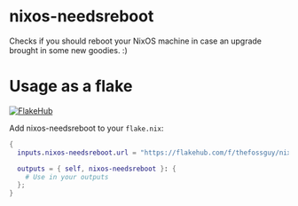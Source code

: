 # nixos-needsreboot

Checks if you should reboot your NixOS machine in case an upgrade brought in
some new goodies. :)

# Usage as a flake

[![FlakeHub](https://img.shields.io/endpoint?url=https://flakehub.com/f/thefossguy/nixos-needsreboot/badge)](https://flakehub.com/flake/thefossguy/nixos-needsreboot)

Add nixos-needsreboot to your `flake.nix`:

```nix
{
  inputs.nixos-needsreboot.url = "https://flakehub.com/f/thefossguy/nixos-needsreboot/*.tar.gz";

  outputs = { self, nixos-needsreboot }: {
    # Use in your outputs
  };
}
```
